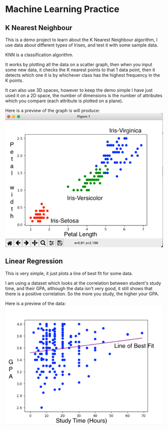# Machine Learning Practice

## K Nearest Neighbour
This is a demo project to learn about the K Nearest Neighbour algorithm, I use data about different types of Irises, and test it with some sample data.

KNN is a classification algorithm.

It works by plotting all the data on a scatter graph, then when you input some new data, it checks the K nearest points to that 1 data point, then it detects which one it is by whichever class has the highest frequency in the K points.

It can also use 3D spaces, however to keep the demo simple I have just used it on a 2D space, the number of dimensions is the number of attributes which you compare (each attribute is plotted on a plane).

Here is a preview of the graph is will produce:
![KNN Preview](https://github.com/AryaaSk/Machine-Learning/blob/main/K%20Nearest%20Neighbour/graph.png?raw=true)

## Linear Regression

This is very simple, it just plots a line of best fit for some data.

I am using a dataset which looks at the correlation between student's study time, and their GPA, although the data isn't very good, it still shows that there is a positive correlation. So the more you study, the higher your GPA.

Here is a preview of the data:
![Linear Regression Graph](https://github.com/AryaaSk/Machine-Learning/blob/main/Linear%20Regression/Graph.png?raw=true) 
